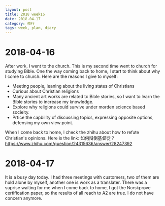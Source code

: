 ```yaml
---
layout: post
title: 2018 week16
date: 2018-04-17
category: 修行
tags: week, plan, diary
---
```

# 2018-04-16
After work, I went to the church. This is my second time went to church for studying Bible. 
One the way coming back to home, I start to think about why I come to church. Here are the reasons I give to myself:
* Meeting people, leaning about the living states of Christians
* Curious about Christian religions
* Many ancient art works are related to Bible stories, so I want to learn the Bible stories to increase my knowledge.
* Explore why religions could survive under morden science based socieity.
* Prtice the capbility of discussing topics, expressing opposite options, defensing my own view point.

When I come back to home, I check the zhihu about how to refute Christian's opinions. Here is the link:
如何辩倒基督徒？https://www.zhihu.com/question/24315636/answer/28247392

# 2018-04-17
It is a busy day today. I had three meetings with customers, two of them are hold alone by myself, another one is work as a translater.
There was a suprise waiting for me when I come back to home, I got the Norskprøve certification paper, so the results of all reach to A2 are true. I do not have concern anymore.
